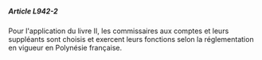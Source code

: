 ##### Article L942-2

Pour l'application du livre II, les commissaires aux comptes et leurs suppléants sont choisis et exercent leurs fonctions selon la réglementation en vigueur en Polynésie française.

